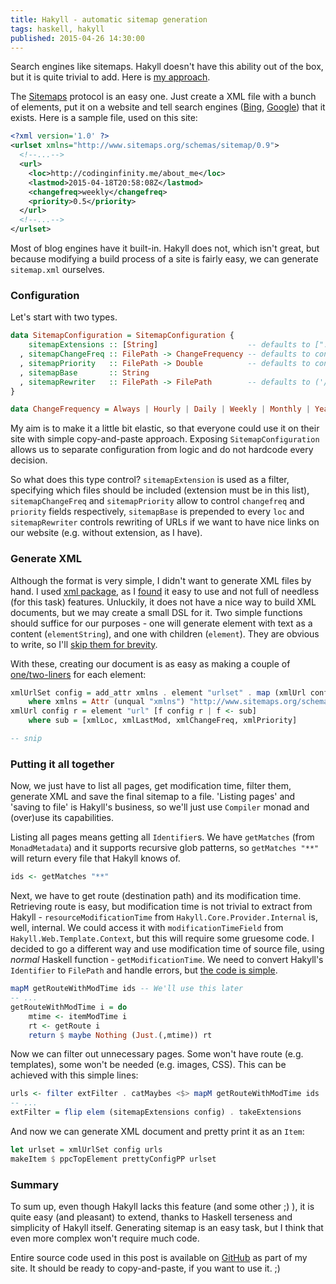 ```yaml
---
title: Hakyll - automatic sitemap generation 
tags: haskell, hakyll
published: 2015-04-26 14:30:00
---
```


Search engines like sitemaps. Hakyll doesn't have this ability out of the box, but it is quite trivial to add. Here is [my approach].

<!--more-->

The [Sitemaps] protocol is an easy one. Just create a XML file with a bunch of elements, put it on a website and tell search engines ([Bing], [Google]) that it exists. Here is a sample file, used on this site:

```xml
<?xml version='1.0' ?>
<urlset xmlns="http://www.sitemaps.org/schemas/sitemap/0.9">
  <!--...-->
  <url>
    <loc>http://codinginfinity.me/about_me</loc>
    <lastmod>2015-04-18T20:58:08Z</lastmod>
    <changefreq>weekly</changefreq>
    <priority>0.5</priority>
  </url>
  <!--...-->
</urlset>
```

Most of blog engines have it built-in. Hakyll does not, which isn't great, but because modifying a build process of a site is fairly easy, we can generate `sitemap.xml` ourselves.

### Configuration

Let's start with two types.

```haskell
data SitemapConfiguration = SitemapConfiguration {
    sitemapExtensions :: [String]                    -- defaults to [".html"]
  , sitemapChangeFreq :: FilePath -> ChangeFrequency -- defaults to const Weekly
  , sitemapPriority   :: FilePath -> Double          -- defaults to const 0.5
  , sitemapBase       :: String
  , sitemapRewriter   :: FilePath -> FilePath        -- defaults to ('/':)
}

data ChangeFrequency = Always | Hourly | Daily | Weekly | Monthly | Yearly | Never
```

My aim is to make it a little bit elastic, so that everyone could use it on their site with simple copy-and-paste approach. Exposing `SitemapConfiguration` allows us to separate configuration from logic and do not hardcode every decision.

So what does this type control? `sitemapExtension` is used as a filter, specifying which files should be included (extension must be in this list), `sitemapChangeFreq` and `sitemapPriority` allow to control `changefreq` and `priority` fields respectively, `sitemapBase` is prepended to every `loc` and `sitemapRewriter` controls rewriting of URLs if we want to have nice links on our website (e.g. without extension, as I have).

### Generate XML

Although the format is very simple, I didn't want to generate XML files by hand. I used [xml package], as I [found] it easy to use and not full of needless (for this task) features. Unluckily, it does not have a nice way to build XML documents, but we may create a small DSL for it. Two simple functions should suffice for our purposes - one will generate element with text as a content (`elementString`), and one with children (`element`). They are obvious to write, so I'll [skip them for brevity].

With these, creating our document is as easy as making a couple of [one/two-liners] for each element:

```haskell
xmlUrlSet config = add_attr xmlns . element "urlset" . map (xmlUrl config)
    where xmlns = Attr (unqual "xmlns") "http://www.sitemaps.org/schemas/sitemap/0.9"
xmlUrl config r = element "url" [f config r | f <- sub]
    where sub = [xmlLoc, xmlLastMod, xmlChangeFreq, xmlPriority]

-- snip
```

### Putting it all together

Now, we just have to list all pages, get modification time, filter them, generate XML and save the final sitemap to a file. 'Listing pages' and 'saving to file' is Hakyll's business, so we'll just use `Compiler` monad and (over)use its capabilities.

Listing all pages means getting all `Identifier`s. We have `getMatches` (from `MonadMetadata`) and it supports recursive glob patterns, so `getMatches "**"` will return every file that Hakyll knows of.

```haskell
ids <- getMatches "**"
```

Next, we have to get route (destination path) and its modification time. Retrieving route is easy, but modification time is not trivial to extract from Hakyll - `resourceModificationTime` from `Hakyll.Core.Provider.Internal` is, well, internal. We could access it with `modificationTimeField` from `Hakyll.Web.Template.Context`, but this will require some gruesome code. I decided to go a different way and use modification time of source file, using *normal* Haskell function - `getModificationTime`. We need to convert Hakyll's `Identifier` to `FilePath` and handle errors, but [the code is simple].

```haskell
mapM getRouteWithModTime ids -- We'll use this later
-- ...
getRouteWithModTime i = do
    mtime <- itemModTime i
    rt <- getRoute i
    return $ maybe Nothing (Just.(,mtime)) rt
```

Now we can filter out unnecessary pages. Some won't have route (e.g. templates), some won't be needed (e.g. images, CSS). This can be achieved with this simple lines:

```haskell
urls <- filter extFilter . catMaybes <$> mapM getRouteWithModTime ids
-- ...
extFilter = flip elem (sitemapExtensions config) . takeExtensions
```

And now we can generate XML document and pretty print it as an `Item`:

```haskell
let urlset = xmlUrlSet config urls
makeItem $ ppcTopElement prettyConfigPP urlset
```

### Summary

To sum up, even though Hakyll lacks this feature (and some other ;) ), it is quite easy (and pleasant) to extend, thanks to Haskell terseness and simplicity of Hakyll itself. Generating sitemap is an easy task, but I think that even more complex won't require much code.

Entire source code used in this post is available on [GitHub] as part of my site. It should be ready to copy-and-paste, if you want to use it. ;)

[my approach]: https://github.com/jakubfijalkowski/codinginfinity/blob/cafb0a0254e2b6a488cc703f83a74846e3187e0b/src/Sitemap.hs
[sitemaps]: http://www.sitemaps.org/
[Bing]: http://www.bing.com/webmaster "Bing Webmaster Tools"
[Google]: http://www.google.com/webmasters/tools/ "Google Webmaster Tools"
[xml package]: http://hackage.haskell.org/package/xml
[found]: http://stackoverflow.com/questions/1361307/which-haskell-xml-library-to-use
[skip them for brevity]: https://github.com/jakubfijalkowski/codinginfinity/blob/cafb0a0254e2b6a488cc703f83a74846e3187e0b/src/Sitemap.hs#L79-L93
[one/two-liners]: https://github.com/jakubfijalkowski/codinginfinity/blob/cafb0a0254e2b6a488cc703f83a74846e3187e0b/src/Sitemap.hs#L95-L114
[the code is simple]: https://github.com/jakubfijalkowski/codinginfinity/blob/cafb0a0254e2b6a488cc703f83a74846e3187e0b/src/Sitemap.hs#L68-L77
[GitHub]: https://github.com/jakubfijalkowski/codinginfinity/blob/cafb0a0254e2b6a488cc703f83a74846e3187e0b/src/Sitemap.hs